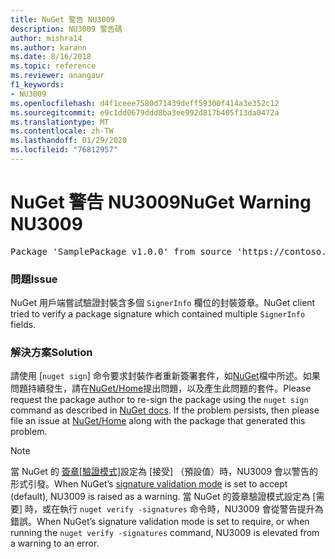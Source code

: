 ```yaml
---
title: NuGet 警告 NU3009
description: NU3009 警告碼
author: mishra14
ms.author: karann
ms.date: 8/16/2018
ms.topic: reference
ms.reviewer: anangaur
f1_keywords:
- NU3009
ms.openlocfilehash: d4f1ceee7580d71439deff59300f414a3e352c12
ms.sourcegitcommit: e9c1dd0679ddd8ba3ee992d817b405f13da0472a
ms.translationtype: MT
ms.contentlocale: zh-TW
ms.lasthandoff: 01/29/2020
ms.locfileid: "76812957"
---
```

# <a name="nuget-warning-nu3009"></a><span data-ttu-id="a4cb5-103">NuGet 警告 NU3009</span><span class="sxs-lookup"><span data-stu-id="a4cb5-103">NuGet Warning NU3009</span></span>

<pre>Package 'SamplePackage v1.0.0' from source 'https://contoso.com/index.json': The package signature file does not contain exactly one primary signature.</pre>

### <a name="issue"></a><span data-ttu-id="a4cb5-104">問題</span><span class="sxs-lookup"><span data-stu-id="a4cb5-104">Issue</span></span>

<span data-ttu-id="a4cb5-105">NuGet 用戶端嘗試驗證封裝含多個 `SignerInfo` 欄位的封裝簽章。</span><span class="sxs-lookup"><span data-stu-id="a4cb5-105">NuGet client tried to verify a package signature which contained multiple `SignerInfo` fields.</span></span>


### <a name="solution"></a><span data-ttu-id="a4cb5-106">解決方案</span><span class="sxs-lookup"><span data-stu-id="a4cb5-106">Solution</span></span>

<span data-ttu-id="a4cb5-107">請使用 [`nuget sign`] 命令要求封裝作者重新簽署套件，如[NuGet](../../create-packages/sign-a-package.md)檔中所述。如果問題持續發生，請在[NuGet/Home](https://github.com/NuGet/Home/issues)提出問題，以及產生此問題的套件。</span><span class="sxs-lookup"><span data-stu-id="a4cb5-107">Please request the package author to re-sign the package using the `nuget sign` command as described in [NuGet docs](../../create-packages/sign-a-package.md). If the problem persists, then please file an issue at [NuGet/Home](https://github.com/NuGet/Home/issues) along with the package that generated this problem.</span></span>


> [!Note]
> <span data-ttu-id="a4cb5-108">當 NuGet 的 [簽章[驗證模式]](../../consume-packages/installing-signed-packages.md#configure-package-signature-requirements)設定為 [接受] （預設值）時，NU3009 會以警告的形式引發。</span><span class="sxs-lookup"><span data-stu-id="a4cb5-108">When NuGet’s [signature validation mode](../../consume-packages/installing-signed-packages.md#configure-package-signature-requirements) is set to accept (default), NU3009 is raised as a warning.</span></span> <span data-ttu-id="a4cb5-109">當 NuGet 的簽章驗證模式設定為 [需要] 時，或在執行 `nuget verify -signatures` 命令時，NU3009 會從警告提升為錯誤。</span><span class="sxs-lookup"><span data-stu-id="a4cb5-109">When NuGet’s signature validation mode is set to require, or when running the `nuget verify -signatures` command, NU3009 is elevated from a warning to an error.</span></span> 
